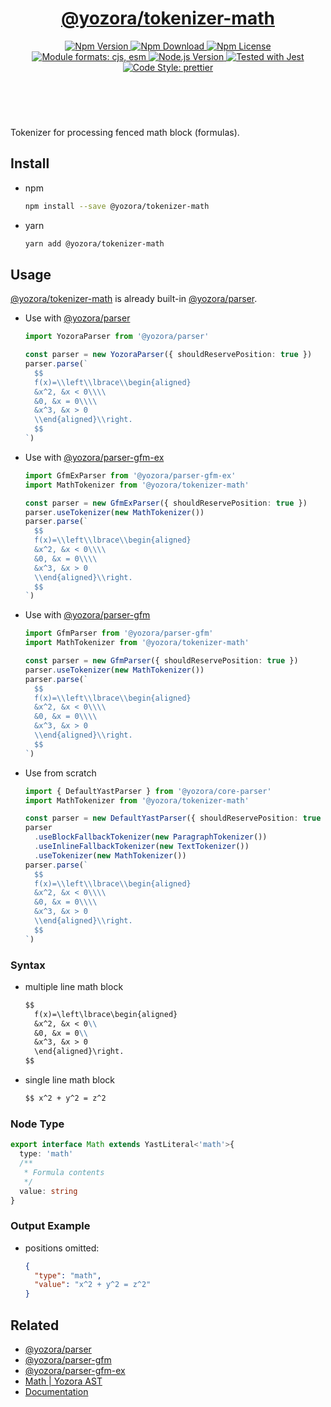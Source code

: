 <header>
  <h1 align="center">
    <a href="https://github.com/guanghechen/yozora/tree/master/tokenizers/math#readme">@yozora/tokenizer-math</a>
  </h1>
  <div align="center">
    <a href="https://www.npmjs.com/package/@yozora/tokenizer-math">
      <img
        alt="Npm Version"
        src="https://img.shields.io/npm/v/@yozora/tokenizer-math.svg"
      />
    </a>
    <a href="https://www.npmjs.com/package/@yozora/tokenizer-math">
      <img
        alt="Npm Download"
        src="https://img.shields.io/npm/dm/@yozora/tokenizer-math.svg"
      />
    </a>
    <a href="https://www.npmjs.com/package/@yozora/tokenizer-math">
      <img
        alt="Npm License"
        src="https://img.shields.io/npm/l/@yozora/tokenizer-math.svg"
      />
    </a>
    <a href="#install">
      <img
        alt="Module formats: cjs, esm"
        src="https://img.shields.io/badge/module_formats-cjs%2C%20esm-green.svg"
      />
    </a>
    <a href="https://github.com/nodejs/node">
      <img
        alt="Node.js Version"
        src="https://img.shields.io/node/v/@yozora/tokenizer-math"
      />
    </a>
    <a href="https://github.com/facebook/jest">
      <img
        alt="Tested with Jest"
        src="https://img.shields.io/badge/tested_with-jest-9c465e.svg"
      />
    </a>
    <a href="https://github.com/prettier/prettier">
      <img
        alt="Code Style: prettier"
        src="https://img.shields.io/badge/code_style-prettier-ff69b4.svg?style=flat-square"
      />
    </a>
  </div>
</header>
<br/>


Tokenizer for processing fenced math block (formulas).

## Install

* npm

  ```bash
  npm install --save @yozora/tokenizer-math
  ```

* yarn

  ```bash
  yarn add @yozora/tokenizer-math
  ```

## Usage

[@yozora/tokenizer-math][] is already built-in [@yozora/parser][].

* Use with [@yozora/parser]

  ```typescript
  import YozoraParser from '@yozora/parser'

  const parser = new YozoraParser({ shouldReservePosition: true })
  parser.parse(`
    $$
    f(x)=\\left\\lbrace\\begin{aligned}
    &x^2, &x < 0\\\\
    &0, &x = 0\\\\
    &x^3, &x > 0
    \\end{aligned}\\right.
    $$
  `)
  ```

* Use with [@yozora/parser-gfm-ex]

  ```typescript {2,5}
  import GfmExParser from '@yozora/parser-gfm-ex'
  import MathTokenizer from '@yozora/tokenizer-math'

  const parser = new GfmExParser({ shouldReservePosition: true })
  parser.useTokenizer(new MathTokenizer())
  parser.parse(`
    $$
    f(x)=\\left\\lbrace\\begin{aligned}
    &x^2, &x < 0\\\\
    &0, &x = 0\\\\
    &x^3, &x > 0
    \\end{aligned}\\right.
    $$
  `)
  ```

* Use with [@yozora/parser-gfm]

  ```typescript {2,5}
  import GfmParser from '@yozora/parser-gfm'
  import MathTokenizer from '@yozora/tokenizer-math'

  const parser = new GfmParser({ shouldReservePosition: true })
  parser.useTokenizer(new MathTokenizer())
  parser.parse(`
    $$
    f(x)=\\left\\lbrace\\begin{aligned}
    &x^2, &x < 0\\\\
    &0, &x = 0\\\\
    &x^3, &x > 0
    \\end{aligned}\\right.
    $$
  `)
  ```

* Use from scratch

  ```typescript {2,8}
  import { DefaultYastParser } from '@yozora/core-parser'
  import MathTokenizer from '@yozora/tokenizer-math'

  const parser = new DefaultYastParser({ shouldReservePosition: true })
  parser
    .useBlockFallbackTokenizer(new ParagraphTokenizer())
    .useInlineFallbackTokenizer(new TextTokenizer())
    .useTokenizer(new MathTokenizer())
  parser.parse(`
    $$
    f(x)=\\left\\lbrace\\begin{aligned}
    &x^2, &x < 0\\\\
    &0, &x = 0\\\\
    &x^3, &x > 0
    \\end{aligned}\\right.
    $$
  `)
  ```

### Syntax

* multiple line math block
  ````markdown
  $$
    f(x)=\left\lbrace\begin{aligned}
    &x^2, &x < 0\\
    &0, &x = 0\\
    &x^3, &x > 0
    \end{aligned}\right.
  $$
  ````

* single line math block

  ```markdown
  $$ x^2 + y^2 = z^2
  ```

### Node Type

```typescript
export interface Math extends YastLiteral<'math'>{
  type: 'math'
  /**
   * Formula contents
   */
  value: string
}
```

### Output Example

* positions omitted:

  ```json
  {
    "type": "math",
    "value": "x^2 + y^2 = z^2"
  }
  ```


## Related

* [@yozora/parser][]
* [@yozora/parser-gfm][]
* [@yozora/parser-gfm-ex][]
* [Math | Yozora AST][node-type]
* [Documentation][documentation]


[node-type]: http://yozora.guanghechen.com/docs/package/ast#math
[documentation]: https://yozora.guanghechen.com/docs/package/tokenizer-math
[@yozora/tokenizer-math]: https://github.com/guanghechen/yozora/tree/master/tokenizers/math#readme

[@yozora/parser]: https://github.com/guanghechen/yozora/tree/master/packages/parser#readme
[@yozora/parser-gfm]: https://github.com/guanghechen/yozora/tree/master/packages/parser-gfm#readme
[@yozora/parser-gfm-ex]: https://github.com/guanghechen/yozora/tree/master/packages/parser-gfm-ex#readme
